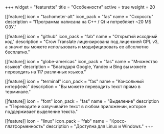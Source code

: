 +++
widget = "featurette"
title = "Особенности"
active = true
weight = 20

[[feature]]
  icon = "tachometer-alt"
  icon_pack = "fas"
  name = "Скорость"
  description = "Программа написана на C++ / Qt и потребляет ~20 МБ ОЗУ."
  
[[feature]]
  icon = "github"
  icon_pack = "fab"
  name = "Открытый исходный код"
  description = "Crow Translate лицензирована под лицензией GPL v3, а значит вы можете использовать и модифицировать ее абсолютно бесплатно."
  
[[feature]]
  icon = "globe-americas"
  icon_pack = "fas"
  name = "Множество языков"
  description = "Благодаря Google, Yandex и Bing вы можете переводить на 117 различных языков."
  
[[feature]]
  icon = "terminal"
  icon_pack = "fas"
  name = "Консольный интерфейс"
  description = "Вы можете переводить текст прямо в терминале."
  
[[feature]]
  icon = "font"
  icon_pack = "fas"
  name = "Выделение"
  description = "Переводите и озвучивайте текст в любом приложении, которое поддерживает выделение текста."
  
[[feature]]
  icon = "linux"
  icon_pack = "fab"
  name = "Кросс-платформенность"
  description = "Доступна для Linux и Windows."
+++
